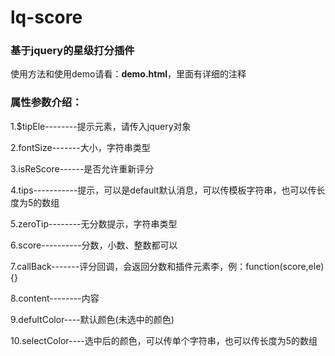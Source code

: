# lq-score
### 基于jquery的星级打分插件

使用方法和使用demo请看：**demo.html**，里面有详细的注释

### 属性参数介绍：

1.$tipEle--------提示元素，请传入jquery对象

2.fontSize-------大小，字符串类型

3.isReScore------是否允许重新评分

4.tips-----------提示，可以是default默认消息，可以传模板字符串，也可以传长度为5的数组

5.zeroTip--------无分数提示，字符串类型

6.score----------分数，小数、整数都可以

7.callBack-------评分回调，会返回分数和插件元素李，例：function(score,ele){}

8.content--------内容

9.defultColor----默认颜色(未选中的颜色)

10.selectColor----选中后的颜色，可以传单个字符串，也可以传长度为5的数组

